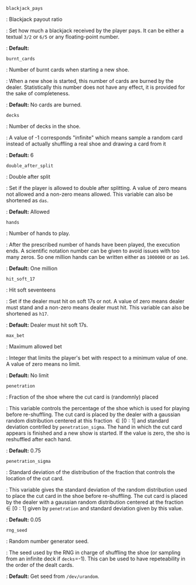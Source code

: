 `blackjack_pays`

:    Blackjack payout ratio

:    Set how much a blackjack received by the player pays.
It can be either a textual `3/2` or `6/5` or any
floating-point number.

:    **Default:** 

`burnt_cards`

:    Number of burnt cards when starting a new shoe.

:    When a new shoe is started, this number of cards
are burned by the dealer.
Statistically this number does not have any effect,
it is provided for the sake of completeness.

:    **Default:** No cards are burned.


`decks`

:    Number of decks in the shoe.

:    A value of -1 corresponds "infinite" which means
sample a random card instead of actually shuffling a
real shoe and drawing a card from it  

:    **Default:** 6 


`double_after_split`

:    Double after split

:    Set if the player is allowed to double after
splitting. A value of zero means not allowed
and a non-zero means allowed.
This variable can also be shortened as `das`.

:    **Default:** Allowed


`hands`

:    Number of hands to play.

:    After the prescribed number of hands have been played,
the execution ends. A scientific notation number can
be given to avoid issues with too many zeros.
So one million hands can be written either
as `1000000` or as `1e6`.

:    **Default:** One million


`hit_soft_17`

:    Hit soft seventeens

:    Set if the dealer must hit on soft 17s or not.
A value of zero means dealer must stand
and a non-zero means dealer must hit.
This variable can also be shortened as `h17`.

:    **Default:** Dealer must hit soft 17s.


`max_bet`

:    Maximum allowed bet

:    Integer that limits the player's bet with
respect to a minimum value of one.
A value of zero means no limit.

:    **Default:** No limit     


`penetration`

:    Fraction of the shoe where the cut card is
(randomnly) placed

:    This variable controls the percentage of 
the shoe which is used for playing before
re-shuffling. The cut card is placed by the
dealer with a gaussian random distribution 
centered at this fraction $\in [0:1]$ and
standard deviation contrlled by `penetration_sigma`.
The hand in which the cut card appears is
finished and a new show is started.
If the value is zero, the sho is reshuffled after
each hand.

:    **Default:** 0.75           


`penetration_sigma`

:    Standard deviation of the distribution of the
fraction that controls the location of the cut card.

:    This variable gives the standard deviation of the
random distribution used to place the cut card in
the shoe before re-shuffling. The cut card is placed
by the dealer with a gaussian random distribution 
centered at the fraction $\in [0:1]$ given by
`penetration` and standard deviation given by this
value.

:    **Default:** 0.05           


`rng_seed`

:    Random number generator seed.

:    The seed used by the RNG in charge of shuffling the shoe
(or sampling from an infinite deck if `decks`=-1).
This can be used to have repeteability in the order
of the dealt cards.

:    **Default:** Get seed from `/dev/urandom`. 



